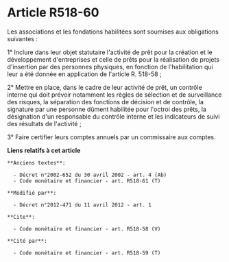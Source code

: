 # Article R518-60

Les associations et les fondations habilitées sont soumises aux obligations suivantes : 

1° Inclure dans leur objet statutaire l'activité de prêt pour la création et le développement d'entreprises et celle de prêts
pour la réalisation de projets d'insertion par des personnes physiques, en fonction de l'habilitation qui leur a été donnée
en application de l'article R. 518-58 ; 

2° Mettre en place, dans le cadre de leur activité de prêt, un contrôle interne qui doit prévoir notamment les règles de
sélection et de surveillance des risques, la séparation des fonctions de décision et de contrôle, la signature par une
personne dûment habilitée pour l'octroi des prêts, la désignation d'un responsable du contrôle interne et les indicateurs de
suivi des résultats de l'activité ; 

3° Faire certifier leurs comptes annuels par un commissaire aux comptes.

**Liens relatifs à cet article**

	**Anciens textes**:

	  - Décret n°2002-652 du 30 avril 2002 - art. 4 (Ab)
	  - Code monétaire et financier - art. R518-61 (T)

	**Modifié par**:

	  - Décret n°2012-471 du 11 avril 2012 - art. 1

	**Cite**:

	  - Code monétaire et financier - art. R518-58 (V)

	**Cité par**:

	  - Code monétaire et financier - art. R518-59 (T)
